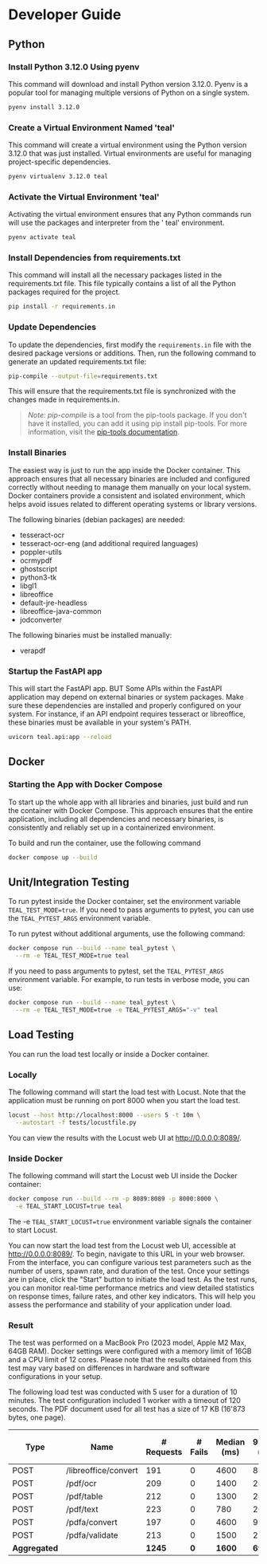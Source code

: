 # Developer Guide

## Python

### Install Python 3.12.0 Using pyenv

This command will download and install Python version 3.12.0. Pyenv is a popular tool for managing multiple versions of
Python on a single system.

```bash
pyenv install 3.12.0
```

### Create a Virtual Environment Named 'teal'

This command will create a virtual environment using the Python version 3.12.0 that was just installed. Virtual
environments are useful for managing project-specific dependencies.

```bash
pyenv virtualenv 3.12.0 teal
```

### Activate the Virtual Environment 'teal'

Activating the virtual environment ensures that any Python commands run will use the packages and interpreter from the '
teal' environment.

```bash
pyenv activate teal
```

### Install Dependencies from requirements.txt

This command will install all the necessary packages listed in the requirements.txt file. This file typically contains a
list of all the Python packages required for the project.

```bash
pip install -r requirements.in
```

### Update Dependencies

To update the dependencies, first modify the `requirements.in` file with the desired package versions or additions.
Then, run the following command to generate an updated requirements.txt file:

```bash
pip-compile --output-file=requirements.txt
```

This will ensure that the requirements.txt file is synchronized with the changes made in requirements.in.

> *Note:* *pip-compile* is a tool from the pip-tools package. If you don't have it installed, you can add it using pip
> install pip-tools. For more information, visit
> the [pip-tools documentation](https://pip-tools.readthedocs.io/en/stable/).

### Install Binaries

The easiest way is just to run the app inside the Docker container. This approach ensures that all necessary binaries
are included and configured correctly without needing to manage them manually on your local system. Docker containers
provide a consistent and isolated environment, which helps avoid issues related to different operating systems or
library versions.

The following binaries (debian packages) are needed:

- tesseract-ocr
- tesseract-ocr-eng (and additional required languages)
- poppler-utils
- ocrmypdf
- ghostscript
- python3-tk
- libgl1
- libreoffice
- default-jre-headless
- libreoffice-java-common
- jodconverter

The following binaries must be installed manually:

- verapdf

### Startup the FastAPI app

This will start the FastAPI app. BUT Some APIs within the FastAPI application may depend on external binaries or system
packages. Make sure these dependencies are installed and properly configured on your system. For instance, if an API
endpoint requires tesseract or libreoffice, these binaries must be available in your system's PATH.

```bash
uvicorn teal.api:app --reload
```

## Docker

### Starting the App with Docker Compose

To start up the whole app with all libraries and binaries, just build and run the container with Docker Compose. This
approach ensures that the entire application, including all dependencies and necessary binaries, is consistently and
reliably set up in a containerized environment.

To build and run the container, use the following command

```bash
docker compose up --build
```

## Unit/Integration Testing

To run pytest inside the Docker container, set the environment variable `TEAL_TEST_MODE=true`. If you need to pass
arguments to pytest, you can use the `TEAL_PYTEST_ARGS` environment variable.

To run pytest without additional arguments, use the following command:

```bash
docker compose run --build --name teal_pytest \
  --rm -e TEAL_TEST_MODE=true teal
```

If you need to pass arguments to pytest, set the `TEAL_PYTEST_ARGS` environment variable. For example, to run tests in
verbose mode, you can use:

```bash
docker compose run --build --name teal_pytest \
  --rm -e TEAL_TEST_MODE=true -e TEAL_PYTEST_ARGS="-v" teal
```

## Load Testing

You can run the load test locally or inside a Docker container.

### Locally

The following command will start the load test with Locust. Note that the application must be running on port 8000 when
you start the load test.

```bash
locust --host http://localhost:8000 --users 5 -t 10m \
  --autostart -f tests/locustfile.py
```

You can view the results with the Locust web UI at http://0.0.0.0:8089/.

### Inside Docker

The following command will start the Locust web UI inside the Docker container:

```bash
docker compose run --build --rm -p 8089:8089 -p 8000:8000 \
  -e TEAL_START_LOCUST=true teal
```

The -e `TEAL_START_LOCUST=true` environment variable signals the container to start Locust.

You can now start the load test from the Locust web UI, accessible at http://0.0.0.0:8089/. To begin, navigate to this
URL in your web browser. From the interface, you can configure various test parameters such as the number of users,
spawn rate, and duration of the test. Once your settings are in place, click the "Start" button to initiate the load
test. As the test runs, you can monitor real-time performance metrics and view detailed statistics on response times,
failure rates, and other key indicators. This will help you assess the performance and stability of your application
under load.

### Result

The test was performed on a MacBook Pro (2023 model, Apple M2 Max, 64GB
RAM). Docker settings were configured with a memory limit of 16GB and a CPU limit of 12 cores. Please note that the
results obtained from this test may vary based on differences in hardware and software configurations in your setup.

The following load test was conducted with 5 user for a duration of 10 minutes. The test configuration included 1
worker with a timeout of 120 seconds. The PDF document used for all test has a size of 17 KB (16'873 bytes, one page).

| Type           | Name                 | # Requests | # Fails | Median (ms) | 95%ile (ms) | 99%ile (ms) | Average (ms) | Min (ms) | Max (ms)  | Average size (bytes) | Current RPS | Current Failures/s |
|----------------|----------------------|------------|---------|-------------|-------------|-------------|--------------|----------|-----------|----------------------|-------------|--------------------|
| POST           | /libreoffice/convert | 191        | 0       | 4600        | 8800        | 10000       | 4766.63      | 500      | 12394     | 21297                | 0.2         | 0                  |
| POST           | /pdf/ocr             | 209        | 0       | 1400        | 2600        | 2800        | 1509.29      | 684      | 3499      | 635                  | 0.5         | 0                  |
| POST           | /pdf/table           | 212        | 0       | 1300        | 2400        | 2600        | 1370.22      | 558      | 2955      | 2                    | 0.1         | 0                  |
| POST           | /pdf/text            | 223        | 0       | 780         | 2000        | 2300        | 783.64       | 2        | 2740      | 654                  | 0.4         | 0                  |
| POST           | /pdfa/convert        | 197        | 0       | 4600        | 9300        | 11000       | 4845.74      | 305      | 11176     | 21436                | 0.2         | 0                  |
| POST           | /pdfa/validate       | 213        | 0       | 1500        | 2500        | 3000        | 1522.62      | 767      | 3499      | 171                  | 0.5         | 0                  |
| **Aggregated** |                      | **1245**   | **0**   | **1600**    | **6900**    | **9500**    | **2385.57**  | **2**    | **12394** | **6912.47**          | **1.9**     | **0**              |
